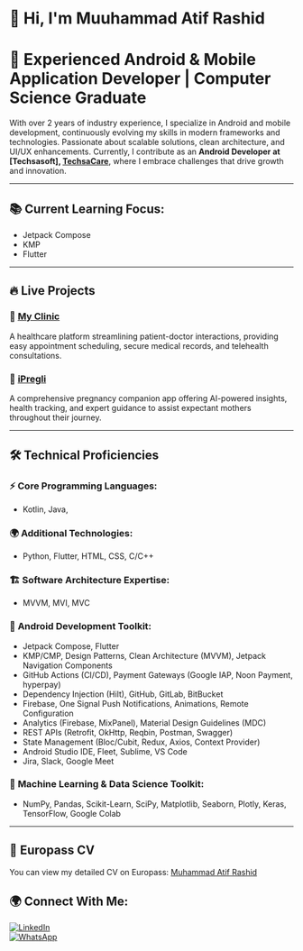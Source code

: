 # 👋 Hi, I'm Muuhammad Atif Rashid  

# 🚀 Experienced Android & Mobile Application Developer | Computer Science Graduate

With over 2 years of industry experience, I specialize in Android and mobile development, continuously evolving my skills in modern frameworks and technologies. Passionate about scalable solutions, clean architecture, and UI/UX enhancements. Currently, I contribute as an **Android Developer at [Techsasoft], [TechsaCare](https://techsacare.com)**, where I embrace challenges that drive growth and innovation.

---

## 📚 Current Learning Focus:
- Jetpack Compose
- KMP
- Flutter

---

## 🔥 Live Projects

### 🎯 **[My Clinic](https://play.google.com/store/apps/details?id=com.myclinic.ksa&hl=en)**
A healthcare platform streamlining patient-doctor interactions, providing easy appointment scheduling, secure medical records, and telehealth consultations.

### 🤰 **[iPregli](https://play.google.com/store/apps/details?id=com.techsasoft.pregli&hl=en)**
A comprehensive pregnancy companion app offering AI-powered insights, health tracking, and expert guidance to assist expectant mothers throughout their journey.

---

## 🛠️ Technical Proficiencies

### ⚡ **Core Programming Languages:**
- Kotlin, Java,

### 🌍 **Additional Technologies:**
- Python, Flutter, HTML, CSS, C/C++

### 🏗 **Software Architecture Expertise:**
- MVVM, MVI, MVC

### 📌 **Android Development Toolkit:**
- Jetpack Compose, Flutter
- KMP/CMP, Design Patterns, Clean Architecture (MVVM), Jetpack Navigation Components
- GitHub Actions (CI/CD), Payment Gateways (Google IAP, Noon Payment, hyperpay)
- Dependency Injection (Hilt), GitHub, GitLab, BitBucket
- Firebase, One Signal Push Notifications, Animations, Remote Configuration
- Analytics (Firebase, MixPanel), Material Design Guidelines (MDC)
- REST APIs (Retrofit, OkHttp, Reqbin, Postman, Swagger)
- State Management (Bloc/Cubit, Redux, Axios, Context Provider)
- Android Studio IDE, Fleet, Sublime, VS Code
- Jira, Slack, Google Meet

### 🧠 **Machine Learning & Data Science Toolkit:**
- NumPy, Pandas, Scikit-Learn, SciPy, Matplotlib, Seaborn, Plotly, Keras, TensorFlow, Google Colab

---
## 📄 Europass CV
You can view my detailed CV on Europass: [Muhammad Atif Rashid](https://europa.eu/europass/eportfolio/screen/profile?profileId=662f95ae96f03871ee680bc7&lang=en)

## 🌍 Connect With Me:
[![LinkedIn](https://img.shields.io/badge/LinkedIn-0077B5?style=for-the-badge&logo=linkedin&logoColor=white)](https://www.linkedin.com/in/muhammad-atif-rashid/)  
[![WhatsApp](https://img.shields.io/badge/WhatsApp-25D366?style=for-the-badge&logo=whatsapp&logoColor=white)](https://wa.me/03029548818)
